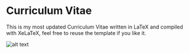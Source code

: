 # Curriculum Vitae

This is my most updated Curriculum Vitae written in LaTeX and compiled with XeLaTeX, feel free to reuse the template if you like it.

![alt text](https://i.imgur.com/EiQ8XY2.jpg)
